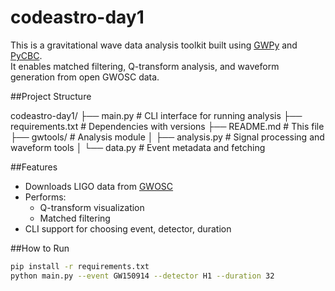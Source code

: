 # codeastro-day1

This is a gravitational wave data analysis toolkit built using [GWPy](https://gwpy.github.io/) and [PyCBC](https://pycbc.org/).  
It enables matched filtering, Q-transform analysis, and waveform generation from open GWOSC data.

##Project Structure

codeastro-day1/
├── main.py # CLI interface for running analysis
├── requirements.txt # Dependencies with versions
├── README.md # This file
├── gwtools/ # Analysis module
│ ├── analysis.py # Signal processing and waveform tools
│ └── data.py # Event metadata and fetching



##Features

- Downloads LIGO data from [GWOSC](https://www.gw-openscience.org/)
- Performs:
  - Q-transform visualization
  - Matched filtering
- CLI support for choosing event, detector, duration

##How to Run

```bash
pip install -r requirements.txt
python main.py --event GW150914 --detector H1 --duration 32

